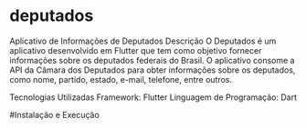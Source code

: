 # deputados
Aplicativo de Informações de Deputados
Descrição
O Deputados é um aplicativo desenvolvido em Flutter que tem como objetivo fornecer informações sobre os deputados federais do Brasil. O aplicativo consome a API da Câmara dos Deputados para obter informações sobre os deputados, como nome, partido, estado, e-mail, telefone, entre outros.

Tecnologias Utilizadas
Framework: Flutter
Linguagem de Programação: Dart

#Instalação e Execução

 
